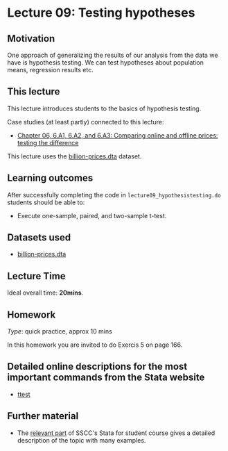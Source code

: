 # Lecture 09: Testing hypotheses

## Motivation

One approach of generalizing the results of our analysis from the data we have is hypothesis testing. We can test hypotheses about population means, regression results etc.


## This lecture

This lecture introduces students to the basics of hypothesis testing.

Case studies (at least partly) connected to this lecture:
  - [Chapter 06, 6.A1, 6.A2, and 6.A3: Comparing online and offline prices: testing the difference](https://gabors-data-analysis.com/casestudies/#ch06a-comparing-online-and-offline-prices-testing-the-difference)

This lecture uses the [billion-prices.dta](https://osf.io/wm6ge) dataset.

## Learning outcomes
After successfully completing the code in `lecture09_hypothesistesting.do` students should be able to:

  - Execute one-sample, paired, and two-sample t-test.

## Datasets used

* [billion-prices.dta](https://osf.io/wm6ge)

## Lecture Time

Ideal overall time: **20mins**.

## Homework

*Type*: quick practice, approx 10 mins

In this homework you are invited to do Exercis 5 on page 166.


## Detailed online descriptions for the most important commands from the Stata website

  - [ttest](https://www.stata.com/manuals/rttest.pdf) 

## Further material

  - The [relevant part](https://www.ssc.wisc.edu/sscc/pubs/sfs/sfs-ttest.htm) of SSCC's Stata for student course gives a detailed description of the topic with many examples.